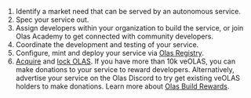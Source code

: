 1. Identify a market need that can be served by an autonomous service.
1. Spec your service out.
1. Assign developers within your organization to build the service, or join Olas Academy to get connected with community developers.
1. Coordinate the development and testing of your service.
1. Configure, mint and deploy your service via [Olas Registry](https://registry.olas.network).
1. [Acquire](https://olas.network/olas-token#get-olas) and [lock OLAS](https://member.olas.network). If you have more than 10k veOLAS, you can make donations to your service to reward developers. Alternatively, advertise your service on the Olas Discord to try get existing veOLAS holders to make donations. Learn more about [Olas Build Rewards](https://olas.network/build). 